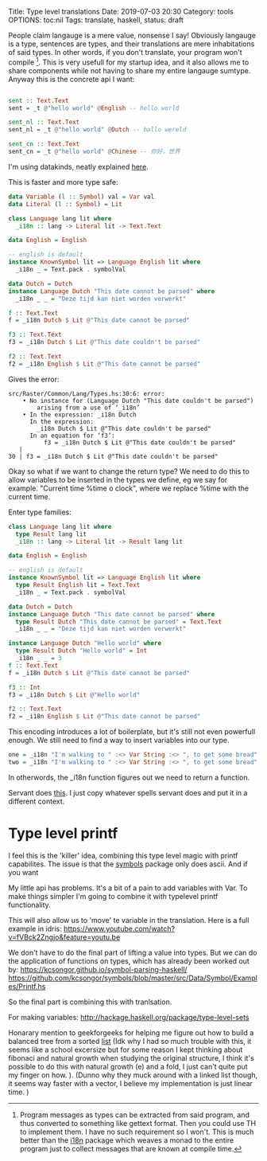 Title: Type level translations
Date: 2019-07-03 20:30
Category: tools
OPTIONS: toc:nil
Tags: translate, haskell, 
status: draft

People claim langauge is a mere value, nonsense I say!
Obviously langauge is a type, sentences are types,
and their translations are mere inhabitations of said types.
In other words, if you don't translate,
your program won't compile [^extract].
This is very usefull for my startup idea,
and it also allows me to share components while not having
to share my entire langauge sumtype.
Anyway this is the concrete api I want:

[^extract]:
	Program messages as types can be extracted
	from said program, and thus converted to something like gettext format.
	Then you could use TH to implement them.
	I have no such requirement so I won't.
	This is much better than the [i18n](http://hackage.haskell.org/package/i18n-0.4.0.0/docs/Data-Text-I18n.html)
	package which weaves a monad
	to the entire program just to collect messages that are known at compile time.

```haskell

sent :: Text.Text
sent = _t @"hello world" @English -- hello world

sent_nl :: Text.Text
sent_nl = _t @"hello world" @Dutch -- hallo wereld

sent_cn :: Text.Text
sent_cn = _t @"hello world" @Chinese -- 你好，世界

```

I'm using datakinds, neatly explained [here](http://ponies.io/posts/2014-07-30-typelits.html).


This is faster and more type safe:

```haskell
data Variable (l :: Symbol) val = Var val
data Literal (l :: Symbol) = Lit

class Language lang lit where
  _i18n :: lang -> Literal lit -> Text.Text

data English = English

-- english is default
instance KnownSymbol lit => Language English lit where
  _i18n _ = Text.pack . symbolVal

data Dutch = Dutch
instance Language Dutch "This date cannot be parsed" where
  _i18n _ _ = "Deze tijd kan niet worden verwerkt"

f :: Text.Text
f = _i18n Dutch $ Lit @"This date cannot be parsed"

f3 :: Text.Text
f3 = _i18n Dutch $ Lit @"This date couldn't be parsed"

f2 :: Text.Text
f2 = _i18n English $ Lit @"This date cannot be parsed"
```

Gives the error:

```
src/Raster/Common/Lang/Types.hs:30:6: error:
    • No instance for (Language Dutch "This date couldn't be parsed")
        arising from a use of ‘_i18n’
    • In the expression: _i18n Dutch
      In the expression:
        _i18n Dutch $ Lit @"This date couldn't be parsed"
      In an equation for ‘f3’:
          f3 = _i18n Dutch $ Lit @"This date couldn't be parsed"
   |
30 | f3 = _i18n Dutch $ Lit @"This date couldn't be parsed"

```


Okay so what if we want to change the return type?
We need to do this to allow variables to be inserted 
in the types we define,
eg we say for example. "Current time %time o clock",
where we replace %time with the current time.

Enter type families:

```haskell
class Language lang lit where
  type Result lang lit
  _i18n :: lang -> Literal lit -> Result lang lit

data English = English

-- english is default
instance KnownSymbol lit => Language English lit where
  type Result English lit = Text.Text
  _i18n _ = Text.pack . symbolVal

data Dutch = Dutch
instance Language Dutch "This date cannot be parsed" where
  type Result Dutch "This date cannot be parsed" = Text.Text
  _i18n _ _ = "Deze tijd kan niet worden verwerkt"

instance Language Dutch "Hello world" where
  type Result Dutch "Hello world" = Int
  _i18n _ _ = 3
f :: Text.Text
f = _i18n Dutch $ Lit @"This date cannot be parsed"

f3 :: Int
f3 = _i18n Dutch $ Lit @"Hello world"

f2 :: Text.Text
f2 = _i18n English $ Lit @"This date cannot be parsed"
```

This encoding introduces a lot of boilerplate,
but it's still not even powerfull enough.
We still need to find a way to insert
variables into our type.

```haskell
one = _i18n "I'm walking to " :<> Var String :<> ", to get some bread" $ "bakery"
two = _i18n "I'm walking to " :<> Var String :<> ", to get some bread" $ "supermarket"
```
In otherwords, the _i18n function figures out we need to
return a function.

Servant does [this](http://hackage.haskell.org/package/servant-0.16.0.1/docs/Servant-API.html#t:HasLink).
I just copy whatever spells servant does
and put it in a different context.


# Type level printf
I feel this is the 'killer' idea, combining
this type level magic with printf capabilites.
The issue is that the [symbols](http://hackage.haskell.org/package/symbols)
package only does ascii.
And if you want 

My little api has problems.
It's a bit of a pain to add variables with Var.
To make things simpler I'm going to combine it with typelevel
printf functionality.

This will also allow us to 'move' te variable in the translation.
Here is a full example in idris:
https://www.youtube.com/watch?v=fVBck2Zngjo&feature=youtu.be

We don't have to do the final part of lifting a value into types.
But we can do the application of functions on types, which
has already been worked out by:
https://kcsongor.github.io/symbol-parsing-haskell/
https://github.com/kcsongor/symbols/blob/master/src/Data/Symbol/Examples/Printf.hs

So the final part is combining this with tranlsation.


For making variables:
http://hackage.haskell.org/package/type-level-sets


Honarary mention to geekforgeeks for helping me figure out how to
build a balanced tree from a sorted [list](https://www.geeksforgeeks.org/sorted-linked-list-to-balanced-bst/)
(Idk why I had so much trouble with this,
it seems like a school excersize but for
some reason I kept thinking about fibonaci and natural
growth when studying the original structure, I think
it's possible to do this with natural growth (e) and a fold,
I just can't quite put my finger on how.
). (Dunno why they muck around with a linked list though,
it seems way faster with a vector, I believe my implementation is just
linear time.
)

